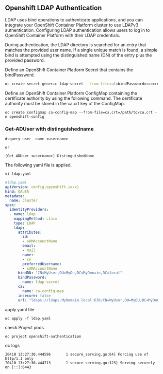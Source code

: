 ## Openshift LDAP Authentication

LDAP uses bind operations to authenticate applications, and you can integrate your OpenShift Container Platform cluster to use LDAPv3 authentication. Configuring LDAP authentication allows users to log in to OpenShift Container Platform with their LDAP credentials.

During authentication, the LDAP directory is searched for an entry that matches the provided user name. If a single unique match is found, a simple bind is attempted using the distinguished name (DN) of the entry plus the provided password.

Define an OpenShift Container Platform Secret that contains the bindPassword.
```bash
oc create secret generic ldap-secret --from-literal=bindPassword=<secret> -n openshift-config  
```
Define an OpenShift Container Platform ConfigMap containing the certificate authority by using the following command. The certificate authority must be stored in the ca.crt key of the ConfigMap.
```
oc create configmap ca-config-map --from-file=ca.crt=/path/to/ca.crt -n openshift-config
``` 
### Get-ADUser with distinguishedname
``` 
dsquery user -name <username>

or

(Get-ADUser <username>).DistinguishedName
``` 
The following yaml file is applied.
```
vi ldap.yaml
```
```yaml
#ldap.yaml 
apiVersion: config.openshift.io/v1 
kind: OAuth 
metadata: 
  name: cluster 
spec: 
  identityProviders: 
  - name: ldap 
    mappingMethod: claim 
    type: LDAP 
    ldap: 
      attributes: 
        id: 
        - sAMAccountName 
        email: 
        - mail 
        name: 
        - cn 
        preferredUsername: 
        - sAMAccountName 
      bindDN: "CN=MyUser,OU=MyOu,DC=MyDomain,DC=local" 
      bindPassword: 
        name: ldap-secret 
      ca: 
        name: ca-config-map 
      insecure: false 
      url: "ldaps://ldaps.MyDomain.local:636/CN=MyUser,OU=MyOU,DC=MyDomain,DC=local?sAMAccountName"
```

apply yaml file
```
oc apply -f ldap.yaml
```

check Project pods
```
oc project openshift-authentication
```
oc logs <pods>
```
I0410 13:27:30.444596       1 secure_serving.go:64] Forcing use of http/1.1 only
I0410 13:27:30.444713       1 secure_serving.go:123] Serving securely on [::]:6443
```
